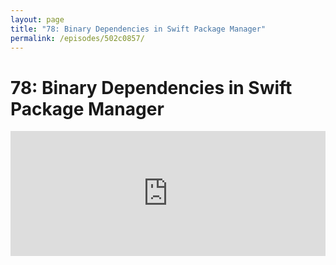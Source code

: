 ```yaml
---
layout: page
title: "78: Binary Dependencies in Swift Package Manager"
permalink: /episodes/502c0857/
---
```


# 78: Binary Dependencies in Swift Package Manager

<iframe frameBorder="0" height="200px" scrolling="no" seamless src="https://player.simplecast.com/e3a1605d-aa61-483c-b135-dd39c75bc077" width="100%" data-cy="latest-episode" />

- Forum pitch: https://forums.swift.org/t/pitch-support-for-binary-dependencies/27620
- Swift ABI Stability: https://swift.org/blog/abi-stability-and-more/
- Library Evolution for Stable ABIs: https://github.com/apple/swift-evolution/blob/master/proposals/0260-library-evolution.md

## Thanks to this episode's Sponsors

### [Clubhouse.io](https://clubhouse.io/swiftunwrapped)

Clubhouse is the first project management platform for software development that brings everyone together so that teams can focus on what matters – creating products their customers love. 

With a simple API and robust set of integrations, Clubhouse seamlessly integrates with the tools you use every day, getting out of your way so that you can deliver quality software on time. 

Listeners of Swift Unwrapped can sign up for **two free months** of Clubhouse by visiting https://clubhouse.io/swiftunwrapped 

## Get in Touch

If you're enjoying the show and want to say thank you, the best way to do that is by [leaving us a review on iTunes](https://itunes.apple.com/us/podcast/swift-unwrapped/id1209817203?mt=2)! It lets us know what you think of the show and helps us climb the charts so other people can find the show.

We've also got a channel set up on Spectrum.chat! If you want to talk about today's episode, ask us a question or just follow the conversation, jump in anytime at [spectrum.chat/specfm/swift-unwrapped](https://spectrum.chat/specfm/swift-unwrapped)
